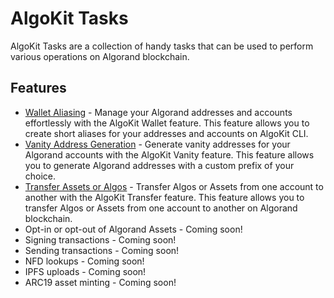 # AlgoKit Tasks

AlgoKit Tasks are a collection of handy tasks that can be used to perform various operations on Algorand blockchain.

## Features

- [Wallet Aliasing](./tasks/wallet.md) - Manage your Algorand addresses and accounts effortlessly with the AlgoKit Wallet feature. This feature allows you to create short aliases for your addresses and accounts on AlgoKit CLI.
- [Vanity Address Generation](./tasks/vanity.md) - Generate vanity addresses for your Algorand accounts with the AlgoKit Vanity feature. This feature allows you to generate Algorand addresses with a custom prefix of your choice.
- [Transfer Assets or Algos](./tasks/transfer.md) - Transfer Algos or Assets from one account to another with the AlgoKit Transfer feature. This feature allows you to transfer Algos or Assets from one account to another on Algorand blockchain.
- Opt-in or opt-out of Algorand Assets - Coming soon!
- Signing transactions - Coming soon!
- Sending transactions - Coming soon!
- NFD lookups - Coming soon!
- IPFS uploads - Coming soon!
- ARC19 asset minting - Coming soon!
